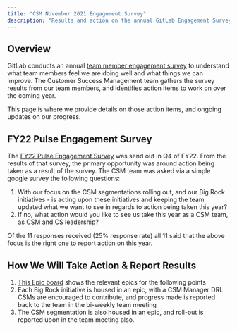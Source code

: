 ```yaml
---
title: "CSM November 2021 Engagement Survey"
description: "Results and action on the annual GitLab Engagement Survey for Customer Success Managers."
---
```


## Overview

GitLab conducts an annual [team member engagement survey](/handbook/people-group/engagement/) to understand what team members feel we are doing well and what things we can improve. The Customer Success Management team gathers the survey results from our team members, and identifies action items to work on over the coming year.

This page is where we provide details on those action items, and ongoing updates on our progress.

## FY22 Pulse Engagement Survey

The [FY22 Pulse Engagement Survey](/handbook/people-group/engagement/#fy22-pulse-engagement-survey) was send out in Q4 of FY22. From the results of that survey, the primary opportunity was around action being taken as a result of the survey.  The CSM team was asked via a simple google survey the following questions:

1. With our focus on the CSM segmentations rolling out, and our Big Rock initiatives - is acting upon these initiatives and keeping the team updated what we want to see in regards to action being taken this year?
1. If no, what action would you like to see us take this year as a CSM team, as CSM and CS leadership?

Of the 11 responses received (25% response rate) all 11 said that the above focus is the right one to report action on this year.

## How We Will Take Action & Report Results

1. [This Epic board](https://gitlab.com/groups/gitlab-com/customer-success/-/epic_boards/14748?label_name[]=TAM) shows the relevant epics for the following points
1. Each Big Rock initiative is housed in an epic, with a CSM Manager DRI.  CSMs are encouraged to contribute, and progress made is reported back to the team in the bi-weekly team meeting
1. The CSM segmentation is also housed in an epic, and roll-out is reported upon in the team meeting also.
